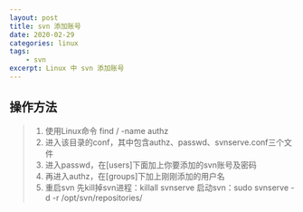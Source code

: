 ```yaml
---
layout: post
title: svn 添加账号
date: 2020-02-29
categories: linux
tags: 
    - svn
excerpt: Linux 中 svn 添加账号
---
```


## 操作方法
> 1. 使用Linux命令 find / -name authz
> 2. 进入该目录的conf，其中包含authz、passwd、svnserve.conf三个文件
> 3. 进入passwd，在[users]下面加上你要添加的svn账号及密码
> 4. 再进入authz，在[groups]下加上刚刚添加的用户名
> 5. 重启svn 先kill掉svn进程：killall svnserve   启动svn：sudo svnserve -d -r /opt/svn/repositories/